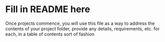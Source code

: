 # Fill in README here 

Once projects commence, you will use this file as a way to address the contents of your project folder, provide any details, requirements, etc. for each, in a table of contents sort of fashion
